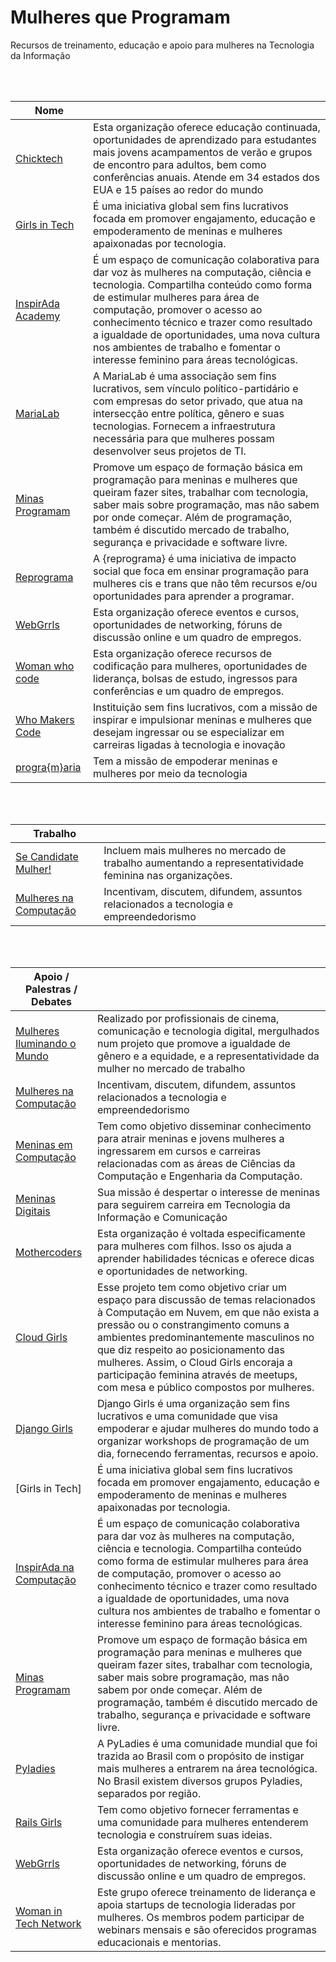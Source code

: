 # Mulheres que Programam
Recursos de treinamento, educação e apoio para mulheres na Tecnologia da Informação

<br>
<br>

| Nome  |     |
|----|----|
|[Chicktech](https://chicktech.org/)|Esta organização oferece educação continuada, oportunidades de aprendizado para estudantes mais jovens acampamentos de verão e grupos de encontro para adultos, bem como conferências anuais. Atende em 34 estados dos EUA e 15 países ao redor do mundo|
|[Girls in Tech](https://brazil.girlsintech.org/)| É uma iniciativa global sem fins lucrativos focada em promover engajamento, educação e empoderamento de meninas e mulheres apaixonadas por tecnologia.|
|[InspirAda Academy](https://academy.inspiradanacomputacao.com/)|É um espaço de comunicação colaborativa para dar voz às mulheres na computação, ciência e tecnologia. Compartilha conteúdo como forma de estimular mulheres para área de computação, promover o acesso ao conhecimento técnico e trazer como resultado a igualdade de oportunidades, uma nova cultura nos ambientes de trabalho e fomentar o interesse feminino para áreas tecnológicas.|
|[MariaLab](https://www.marialab.org/)|A MariaLab é uma associação sem fins lucrativos, sem vínculo político-partidário e com empresas do setor privado, que atua na intersecção entre política, gênero e suas tecnologias. Fornecem a infraestrutura necessária para que mulheres possam desenvolver seus projetos de TI. |
|[Minas Programam](http://minasprogramam.com/)|Promove um espaço de formação básica em programação para meninas e mulheres que queiram fazer sites, trabalhar com tecnologia, saber mais sobre programação, mas não sabem por onde começar. Além de programação, também é discutido mercado de trabalho, segurança e privacidade e software livre.|
|[Reprograma](https://www.reprograma.com.br/)| A {reprograma} é uma iniciativa de impacto social que foca em ensinar programação para mulheres cis e trans que não têm recursos e/ou oportunidades para aprender a programar. |
|[WebGrrls](https://webgrrls.com/)|Esta organização oferece eventos e cursos, oportunidades de networking, fóruns de discussão online e um quadro de empregos.|
|[Woman who code](https://www.womenwhocode.com/)| Esta organização oferece recursos de codificação para mulheres, oportunidades de liderança, bolsas de estudo, ingressos para conferências e um quadro de empregos.  |
|[Who Makers Code](https://womakerscode.org/)| Instituição sem fins lucrativos, com a missão de inspirar e impulsionar meninas e mulheres que desejam ingressar ou se especializar em carreiras ligadas à tecnologia e inovação|
|[progra{m}aria](https://www.programaria.org/)|Tem a missão de empoderar meninas e mulheres por meio da tecnologia|

<br>
<br>


| Trabalho |     |
|----|----|
|[Se Candidate Mulher!](https://secandidatemulher.com.br/)|Incluem mais mulheres no mercado de trabalho aumentando a representatividade feminina nas organizações.|
|[Mulheres na Computação](https://mulheresnacomputacao.com/category/vagas/)| Incentivam, discutem, difundem, assuntos relacionados a tecnologia e empreendedorismo|

<br>
<br>

|Apoio / Palestras / Debates||
|----|----|
|[Mulheres Iluminando o Mundo](https://mulheresiluminandomundo.org/)|Realizado por profissionais de cinema, comunicação e tecnologia digital, mergulhados num projeto que promove a igualdade de gênero e a equidade, e a representatividade da mulher no mercado de trabalho|
|[Mulheres na Computação](https://mulheresnacomputacao.com/category/vagas/)| Incentivam, discutem, difundem, assuntos relacionados a tecnologia e empreendedorismo|
|[Meninas em Computação](https://www.facebook.com/men.comp)|Tem como objetivo disseminar conhecimento para atrair meninas e jovens mulheres a ingressarem em cursos e carreiras relacionadas com as áreas de Ciências da Computação e Engenharia da Computação.|
|[Meninas Digitais](https://meninas.sbc.org.br/sobre/)| Sua missão é despertar o interesse de meninas para seguirem carreira em Tecnologia da Informação e Comunicação|
|[Mothercoders](https://www.mothercoders.org/)|Esta organização é voltada especificamente para mulheres com filhos. Isso os ajuda a aprender habilidades técnicas e oferece dicas e oportunidades de networking.|
|[Cloud Girls](https://www.cloudgirls.com.br/sobre/index.html)|Esse projeto tem como objetivo criar um espaço para discussão de temas relacionados à Computação em Nuvem, em que não exista a pressão ou o constrangimento comuns a ambientes predominantemente masculinos no que diz respeito ao posicionamento das mulheres. Assim, o Cloud Girls encoraja a participação feminina através de meetups, com mesa e público compostos por mulheres.|
|[Django Girls](https://djangogirls.org/pt-br/)|Django Girls é uma organização sem fins lucrativos e uma comunidade que visa empoderar e ajudar mulheres do mundo todo a organizar workshops de programação de um dia, fornecendo ferramentas, recursos e apoio. |
|[Girls in Tech]| É uma iniciativa global sem fins lucrativos focada em promover engajamento, educação e empoderamento de meninas e mulheres apaixonadas por tecnologia.|
|[InspirAda na Computação](https://www.inspiradanacomputacao.com/)|É um espaço de comunicação colaborativa para dar voz às mulheres na computação, ciência e tecnologia. Compartilha conteúdo como forma de estimular mulheres para área de computação, promover o acesso ao conhecimento técnico e trazer como resultado a igualdade de oportunidades, uma nova cultura nos ambientes de trabalho e fomentar o interesse feminino para áreas tecnológicas.|
|[Minas Programam](http://minasprogramam.com/)|Promove um espaço de formação básica em programação para meninas e mulheres que queiram fazer sites, trabalhar com tecnologia, saber mais sobre programação, mas não sabem por onde começar. Além de programação, também é discutido mercado de trabalho, segurança e privacidade e software livre.|
|[Pyladies](https://pyladies.com/)|A PyLadies é uma comunidade mundial que foi trazida ao Brasil com o propósito de instigar mais mulheres a entrarem na área tecnológica. No Brasil existem diversos grupos Pyladies, separados por região.|
|[Rails Girls](http://railsgirls.com/)|Tem como objetivo fornecer ferramentas e uma comunidade para mulheres entenderem tecnologia e construírem suas ideias.|
|[WebGrrls](https://webgrrls.com/)|Esta organização oferece eventos e cursos, oportunidades de networking, fóruns de discussão online e um quadro de empregos.|
|[Woman in Tech Network](https://thewitnetwork.com/)| Este grupo oferece treinamento de liderança e apoia startups de tecnologia lideradas por mulheres. Os membros podem participar de webinars mensais e são oferecidos programas educacionais e mentorias.|




